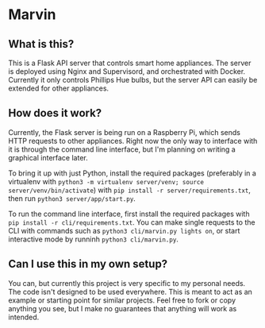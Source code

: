 # Marvin

## What is this?
This is a Flask API server that controls smart home appliances. The server is deployed using Nginx and Supervisord, and orchestrated with Docker. Currently it only controls Phillips Hue bulbs, but the server API can easily be extended for other appliances.

## How does it work?
Currently, the Flask server is being run on a Raspberry Pi, which sends HTTP requests to other appliances. Right now the only way to interface with it is through the command line interface, but I'm planning on writing a graphical interface later.

To bring it up with just Python, install the required packages (preferably in a virtualenv with `python3 -m virtualenv server/venv; source server/venv/bin/activate`) with `pip install -r server/requirements.txt`, then run `python3 server/app/start.py`.

To run the command line interface, first install the required packages with `pip install -r cli/requirements.txt`. You can make single requests to the CLI with commands such as `python3 cli/marvin.py lights on`, or start interactive mode by runninh `python3 cli/marvin.py`.

## Can I use this in my own setup?
You can, but currently this project is very specific to my personal needs. The code isn't designed to be used everywhere. This is meant to act as an example or starting point for similar projects. Feel free to fork or copy anything you see, but I make no guarantees that anything will work as intended.
